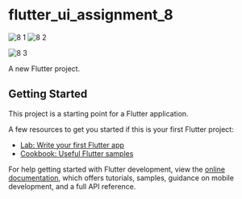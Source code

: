 # flutter_ui_assignment_8
![8 1](https://github.com/moniruzzaman76/Flutter-Assignments/assets/107347380/41b102ea-f9b2-4635-a799-cd2050130a41)
![8 2](https://github.com/moniruzzaman76/Flutter-Assignments/assets/107347380/f5d1e30f-6f59-476d-b679-ba9b37498a51)


![8 3](https://github.com/moniruzzaman76/Flutter-Assignments/assets/107347380/650fb341-ed84-487c-90dc-7760f3508015)





A new Flutter project.

## Getting Started

This project is a starting point for a Flutter application.

A few resources to get you started if this is your first Flutter project:

- [Lab: Write your first Flutter app](https://docs.flutter.dev/get-started/codelab)
- [Cookbook: Useful Flutter samples](https://docs.flutter.dev/cookbook)

For help getting started with Flutter development, view the
[online documentation](https://docs.flutter.dev/), which offers tutorials,
samples, guidance on mobile development, and a full API reference.
